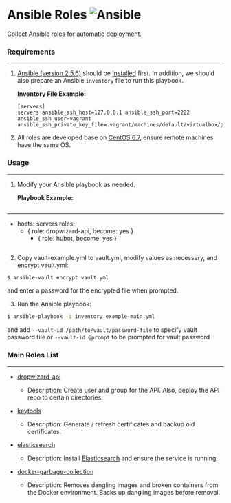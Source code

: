 # Ansible Roles ![Ansible](https://img.shields.io/badge/Ansible-2.5.6-blue.svg)
Collect Ansible roles for automatic deployment.

### Requirements
----------------
1. [Ansible (version 2.5.6)](https://github.com/ansible/ansible) should be [installed](http://docs.ansible.com/ansible/intro_installation.html) first. In addition, we should also prepare an Ansible `inventory` file to run this playbook.

	**Inventory File Example:**
	```
	[servers]
	servers ansible_ssh_host=127.0.0.1 ansible_ssh_port=2222 ansible_ssh_user=vagrant ansible_ssh_private_key_file=.vagrant/machines/default/virtualbox/private_key
	```

2. All roles are developed base on [CentOS 6.7](http://vault.centos.org/6.7/), ensure remote machines have the same OS.

### Usage
---------
1. Modify your Ansible playbook as needed.

	**Playbook Example:**
	```yaml
  ---
  - hosts: servers
    roles:
      - { role: dropwizard-api, become: yes }
    	- { role: hubot, become: yes }
	```

2. Copy vault-example.yml to vault.yml, modify values as necessary, and encrypt vault.yml:
```bash
$ ansible-vault encrypt vault.yml
```
and enter a password for the encrypted file when prompted.

3. Run the Ansible playbook:
```bash
$ ansible-playbook -i inventory example-main.yml
```
and add `--vault-id /path/to/vault/password-file` to specify vault password file or `--vault-id @prompt` to be prompted for vault password


### Main Roles List
-------------------
* [dropwizard-api](roles/dropwizard-api)

	* Description: Create user and group for the API. Also, deploy the API repo to certain directories.

* [keytools](roles/keytools)

	* Description: Generate / refresh certificates and backup old certificates.

* [elasticsearch](roles/elasticsearch)

	* Description: Install [Elasticsearch](https://www.elastic.co/downloads/elasticsearch) and ensure the service is running.

* [docker-garbage-collection](roles/docker-garbage-collection)

    * Description: Removes dangling images and broken containers from the Docker environment. Backs up dangling images before removal.
